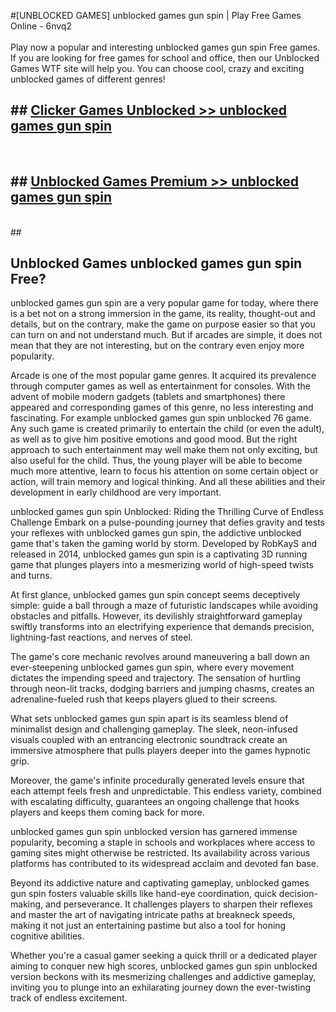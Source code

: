 #[UNBLOCKED GAMES] unblocked games gun spin | Play Free Games Online - 6nvq2 <br>
<br>
Play now a popular and interesting unblocked games gun spin Free games. If you are looking for free games for school and office, then our Unblocked Games WTF site will help you. You can choose cool, crazy and exciting unblocked games of different genres!


## ##  [Clicker Games Unblocked >> unblocked games gun spin](http://freeplayer.one?title=unblocked_games_gun_spin&ref=22)
  <br>

##  ## [Unblocked Games Premium >> unblocked games gun spin](http://freeplayer.one?title=unblocked_games_gun_spin&ref=22)
  <br>
  ##



## Unblocked Games unblocked games gun spin Free?

unblocked games gun spin are a very popular game for today, where there is a bet not on a strong immersion in the game, its reality, thought-out and details, but on the contrary, make the game on purpose easier so that you can turn on and not understand much. But if arcades are simple, it does not mean that they are not interesting, but on the contrary even enjoy more popularity.

Arcade is one of the most popular game genres. It acquired its prevalence through computer games as well as entertainment for consoles. With the advent of mobile modern gadgets (tablets and smartphones) there appeared and corresponding games of this genre, no less interesting and fascinating. For example unblocked games gun spin unblocked 76 game. Any such game is created primarily to entertain the child (or even the adult), as well as to give him positive emotions and good mood. But the right approach to such entertainment may well make them not only exciting, but also useful for the child. Thus, the young player will be able to become much more attentive, learn to focus his attention on some certain object or action, will train memory and logical thinking. And all these abilities and their development in early childhood are very important.

unblocked games gun spin Unblocked: Riding the Thrilling Curve of Endless Challenge
Embark on a pulse-pounding journey that defies gravity and tests your reflexes with unblocked games gun spin, the addictive unblocked game that's taken the gaming world by storm. Developed by RobKayS and released in 2014, unblocked games gun spin is a captivating 3D running game that plunges players into a mesmerizing world of high-speed twists and turns.

At first glance, unblocked games gun spin concept seems deceptively simple: guide a ball through a maze of futuristic landscapes while avoiding obstacles and pitfalls. However, its devilishly straightforward gameplay swiftly transforms into an electrifying experience that demands precision, lightning-fast reactions, and nerves of steel.

The game's core mechanic revolves around maneuvering a ball down an ever-steepening unblocked games gun spin, where every movement dictates the impending speed and trajectory. The sensation of hurtling through neon-lit tracks, dodging barriers and jumping chasms, creates an adrenaline-fueled rush that keeps players glued to their screens.

What sets unblocked games gun spin apart is its seamless blend of minimalist design and challenging gameplay. The sleek, neon-infused visuals coupled with an entrancing electronic soundtrack create an immersive atmosphere that pulls players deeper into the games hypnotic grip.

Moreover, the game's infinite procedurally generated levels ensure that each attempt feels fresh and unpredictable. This endless variety, combined with escalating difficulty, guarantees an ongoing challenge that hooks players and keeps them coming back for more.

unblocked games gun spin unblocked version has garnered immense popularity, becoming a staple in schools and workplaces where access to gaming sites might otherwise be restricted. Its availability across various platforms has contributed to its widespread acclaim and devoted fan base.

Beyond its addictive nature and captivating gameplay, unblocked games gun spin fosters valuable skills like hand-eye coordination, quick decision-making, and perseverance. It challenges players to sharpen their reflexes and master the art of navigating intricate paths at breakneck speeds, making it not just an entertaining pastime but also a tool for honing cognitive abilities.

Whether you're a casual gamer seeking a quick thrill or a dedicated player aiming to conquer new high scores, unblocked games gun spin unblocked version beckons with its mesmerizing challenges and addictive gameplay, inviting you to plunge into an exhilarating journey down the ever-twisting track of endless excitement.